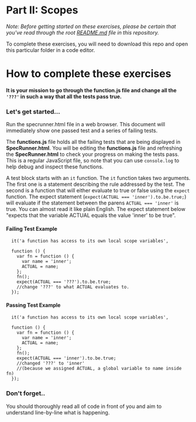 # Part II: Scopes

*Note: Before getting started on these exercises, please be certain that you've read through the root [README.md](../README.md) file in this repository.*

To complete these exercises, you will need to download this repo and open this particular folder in a code editor.

# How to complete these exercises

#### It is your mission to go through the function.js file and change all the `'???'` in such a way that all the tests pass true.

### Let's get started...

Run the specrunner.html file in a web browser. This document will immediately show one passed test and a series of failing tests.

The **functions.js** file holds all the failing tests that are being displayed in **SpecRunner.html**. You will be editing the **functions.js** file and refreshing the **SpecRunner.html** to check your progress on making the tests pass. This is a regular JavaScript file, so note that you can use `console.log` to help debug and inspect these functions.

A test block starts with an `it` function. The `it` function takes two arguments. The first one is a statement describing the rule addressed by the test. The second is a function that will either evaluate to true or false using the `expect` function. The expect statement (`expect(ACTUAL === 'inner').to.be.true;`) will evaluate if the statement between the parens `ACTUAL === 'inner'` is true. You can almost read it like plain English. The expect statement below "expects that the variable ACTUAL equals the value 'inner' to be true".

#### Failing Test Example

      it('a function has access to its own local scope variables',

      function () {
        var fn = function () {
          var name = 'inner';
          ACTUAL = name;
        };
        fn();
        expect(ACTUAL === '???').to.be.true;
        //change '???' to what ACTUAL evaluates to.
      });

#### Passing Test Example

      it('a function has access to its own local scope variables',

      function () {
        var fn = function () {
          var name = 'inner';
          ACTUAL = name;
        };
        fn();
        expect(ACTUAL === 'inner').to.be.true;
        //changed '???' to 'inner'
        //(because we assigned ACTUAL, a global variable to name inside fn)
      });

### Don't forget..

You should thoroughly read all of code in front of you and aim to understand line-by-line what is happening.
